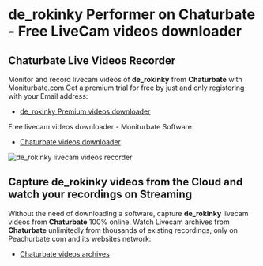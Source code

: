 # de_rokinky Performer on Chaturbate - Free LiveCam videos downloader

## Chaturbate Live Videos Recorder

Monitor and record livecam videos of **de_rokinky** from **Chaturbate** with Moniturbate.com
Get a premium trial for free by just and only registering with your Email address:
* [de_rokinky Premium videos downloader](https://moniturbate.com/request-demo-licence-key.html)

Free livecam videos downloader - Moniturbate Software:
* [Chaturbate videos downloader](https://moniturbate.com/moniturbate-download-software.html)

![de_rokinky livecam videos recorder](https://peachurnet.com/templates/moniturbate-software.png)


## Capture de_rokinky videos from the Cloud and watch your recordings on Streaming

Without the need of downloading a software, capture **de_rokinky** livecam videos from **Chaturbate** 100% online.
Watch Livecam archives from **Chaturbate** unlimitedly from thousands of existing recordings, only on Peachurbate.com and its websites network:
* [Chaturbate videos archives](https://peachurnet.com/)
